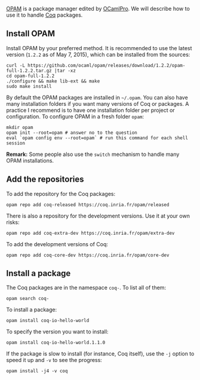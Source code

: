 [OPAM](http://opam.ocamlpro.com/) is a package manager edited by [OCamlPro](http://www.ocamlpro.com/). We will describe how to use it to handle [Coq](https://coq.inria.fr/) packages.

## Install OPAM
Install OPAM by your preferred method. It is recommended to use the latest version (`1.2.2` as of May 7, 2015), which can be installed from the sources:

    curl -L https://github.com/ocaml/opam/releases/download/1.2.2/opam-full-1.2.2.tar.gz |tar -xz
    cd opam-full-1.2.2
    ./configure && make lib-ext && make
    sudo make install

By default the OPAM packages are installed in `~/.opam`. You can also have many installation folders if you want many versions of Coq or packages. A practice I recommend is to have one installation folder per project or configuration. To configure OPAM in a fresh folder `opam`:

    mkdir opam
    opam init --root=opam # answer no to the question
    eval `opam config env --root=opam` # run this command for each shell session

**Remark:** Some people also use the `switch` mechanism to handle many OPAM installations.

## Add the repositories
To add the repository for the Coq packages:

    opam repo add coq-released https://coq.inria.fr/opam/released

There is also a repository for the development versions. Use it at your own risks:

    opam repo add coq-extra-dev https://coq.inria.fr/opam/extra-dev

To add the development versions of Coq:

    opam repo add coq-core-dev https://coq.inria.fr/opam/core-dev

## Install a package
The Coq packages are in the namespace `coq-`. To list all of them:

    opam search coq-

To install a package:

    opam install coq-io-hello-world

To specify the version you want to install:

    opam install coq-io-hello-world.1.1.0

If the package is slow to install (for instance, Coq itself), use the `-j` option to speed it up and `-v` to see the progress:

    opam install -j4 -v coq
